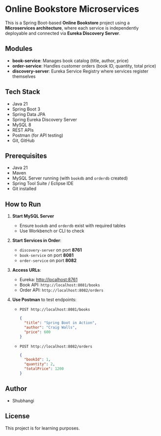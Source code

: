 # Online Bookstore Microservices

This is a Spring Boot-based **Online Bookstore** project using a **Microservices architecture**, where each service is independently deployable and connected via **Eureka Discovery Server**.

## Modules

- **book-service**: Manages book catalog (title, author, price)
- **order-service**: Handles customer orders (book ID, quantity, total price)
- **discovery-server**: Eureka Service Registry where services register themselves

## Tech Stack

- Java 21
- Spring Boot 3
- Spring Data JPA
- Spring Eureka Discovery Server
- MySQL 8
- REST APIs
- Postman (for API testing)
- Git, GitHub

## Prerequisites

- Java 21
- Maven
- MySQL Server running (with `bookdb` and `orderdb` created)
- Spring Tool Suite / Eclipse IDE
- Git installed

## How to Run

1. **Start MySQL Server**
   - Ensure `bookdb` and `orderdb` exist with required tables
   - Use Workbench or CLI to check

2. **Start Services in Order**:
   - `discovery-server` on port **8761**
   - `book-service` on port **8081**
   - `order-service` on port **8082**

3. **Access URLs**:
   - Eureka: [http://localhost:8761](http://localhost:8761)
   - Book API: `http://localhost:8081/books`
   - Order API: `http://localhost:8082/orders`

4. **Use Postman** to test endpoints:

   - `POST http://localhost:8081/books`  
     ```json
     {
       "title": "Spring Boot in Action",
       "author": "Craig Walls",
       "price": 600
     }
     ```

   - `POST http://localhost:8082/orders`  
     ```json
     {
       "bookId": 1,
       "quantity": 2,
       "totalPrice": 1200
     }
     ```

## Author

- Shubhangi

## License

This project is for learning purposes.
